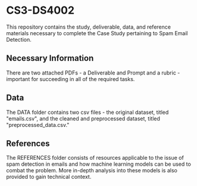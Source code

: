 # CS3-DS4002
This repository contains the study, deliverable, data, and reference materials necessary to complete the Case Study pertaining to Spam Email Detection.

## Necessary Information
There are two attached PDFs - a Deliverable and Prompt and a rubric - important for succeeding in all of the required tasks.

## Data
The DATA folder contains two csv files - the original dataset, titled "emails.csv", and the cleaned and preprocessed dataset, titled "preprocessed_data.csv."

## References
The REFERENCES folder consists of resources applicable to the issue of spam detection in emails and how machine learning models can be used to combat the problem. More in-depth analysis into these models is also provided to gain technical context.
